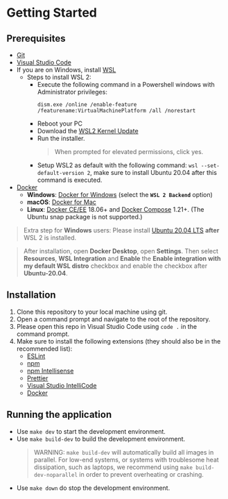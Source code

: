 # Getting Started

## Prerequisites
* [Git](https://git-scm.com/)
* [Visual Studio Code](https://code.visualstudio.com/)
* If you are on Windows, install [WSL](https://docs.microsoft.com/en-us/windows/wsl/install-win10)
  * Steps to install WSL 2:
    * Execute the following command in a Powershell windows with Administrator privileges:
      ```pwsh
      dism.exe /online /enable-feature /featurename:VirtualMachinePlatform /all /norestart
      ```
    * Reboot your PC
    * Download the [WSL2 Kernel Update](https://wslstorestorage.blob.core.windows.net/wslblob/wsl_update_x64.msi)
    * Run the installer.
      > When prompted for elevated permissions, click yes.
    * Setup WSL2 as default with the following command: `wsl --set-default-version 2`, make sure to install Ubuntu 20.04 after this command is executed.
* [Docker](https://www.docker.com/)
  * **Windows**: [Docker for Windows](https://docs.docker.com/desktop/windows/install/) (select the **`WSL 2 Backend`** option)
  * **macOS**: [Docker for Mac](https://docs.docker.com/desktop/mac/install/)
  * **Linux**: [Docker CE/EE](https://docs.docker.com/install/#supported-platforms) 18.06+ and [Docker Compose](https://docs.docker.com/compose/install) 1.21+. (The Ubuntu snap package is not supported.)

> Extra step for **Windows** users:
> Please install [Ubuntu 20.04 LTS](https://www.microsoft.com/en-us/p/ubuntu-2004-lts/9n6svws3rx71) **after** WSL 2 is installed.

> After installation, open **Docker Desktop**, open **Settings**.
> Then select **Resources**, **WSL Integration** and **Enable** the **Enable integration with my default WSL distro** checkbox and enable the checkbox after **Ubuntu-20.04**.

## Installation
1. Clone this repository to your local machine using git.
1. Open a command prompt and navigate to the root of the repository.
1. Please open this repo in Visual Studio Code using `code .` in the command prompt.
1. Make sure to install the following extensions (they should also be in the recommended list):
    * [ESLint](https://marketplace.visualstudio.com/items?itemName=dbaeumer.vscode-eslint)
    * [npm](https://marketplace.visualstudio.com/items?itemName=eg2.vscode-npm-script)
    * [npm Intellisense](https://marketplace.visualstudio.com/items?itemName=christian-kohler.npm-intellisense)
    * [Prettier](https://marketplace.visualstudio.com/items?itemName=esbenp.prettier-vscode)
    * [Visual Studio IntelliCode](https://marketplace.visualstudio.com/items?itemName=visualstudioexptteam.vscodeintellicode)
    * [Docker](https://marketplace.visualstudio.com/items?itemName=ms-azuretools.vscode-docker)

## Running the application
* Use `make dev` to start the development environment.
* Use `make build-dev` to build the development environment.
  > WARNING: `make build-dev` will automatically build all images in parallel. For low-end systems, or systems with troublesome heat dissipation, such as laptops, we recommend using `make build-dev-noparallel` in order to prevent overheating or crashing.
* Use `make down` do stop the development environment.
